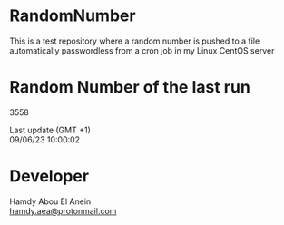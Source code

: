 # RandomNumber    
This is a test repository where a random number is pushed to a file automatically passwordless from a cron job in my Linux CentOS server    
# Random Number of the last run   
3558
      
Last update (GMT +1)    
09/06/23 10:00:02
# Developer    
Hamdy Abou El Anein   
hamdy.aea@protonmail.com
